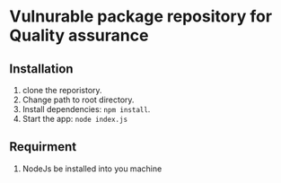 # **Vulnurable package repository for Quality assurance**

## Installation
1. clone the reporistory.
2. Change path to root directory.
3. Install dependencies: `npm install`.
4. Start the app: `node index.js`

## Requirment
1. NodeJs be installed into you machine